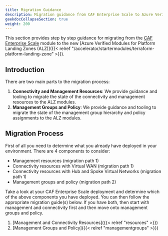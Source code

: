 ```yaml
---
title: Migration Guidance
description: Migration guidance from CAF Enterprise Scale to Azure Verified Modules for Platform Landing Zones (ALZ)
geekdocCollapseSection: true
weight: 200
---
```


This section provides step by step guidance for migrating from the [CAF Enterprise Scale](https://github.com/Azure/terraform-azurerm-caf-enterprise-scale) module to the new [Azure Verified Modules for Platform Landing Zones (ALZ)]({{< relref "/accelerator/startermodules/terraform-platform-landing-zone" >}}).

## Introduction

There are two main parts to the migration process:

1. **Connectivity and Management Resources**: We provide guidance and tooling to migrate the state of the connectivity and management resources to the ALZ modules.
1. **Management Groups and Policy**: We provide guidance and tooling to migrate the state of the management group hierarchy and policy assignments to the ALZ modules.

## Migration Process

First of all you need to determine what you already have deployed in your environment. There are 4 components to consider:

- Management resources (migration path 1)
- Connectivity resources with Virtual WAN (migration path 1)
- Connectivity resources with Hub and Spoke Virtual Networks (migration path 1)
- Management groups and policy (migration path 2)

Take a look at your CAF Enterprise Scale deployment and determine which of the above components you have deployed. You can then follow the appropriate migration guide(s) below. If you have both, then start with management and connectivity first and then move onto management groups and policy.

1. [Management and Connectivity Resources]({{< relref "resources" >}})
1. [Management Groups and Policy]({{< relref "managementgroups" >}})
